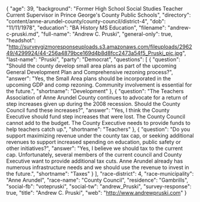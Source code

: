 {
  "age": 39,
  "background": "Former High School Social Studies Teacher Current Supervisor in Prince George's County Public Schools",
  "directory": "content/anne-arundel-county/county-council/district-4",
  "dob": "11/11/1978",
  "education": "BA History MS Education",
  "filename": "andrew-c-pruski.md",
  "full-name": "Andrew C. Pruski",
  "general-only": true,
  "headshot": "http://surveygizmoresponseuploads.s3.amazonaws.com/fileuploads/296249/4299924/44-256a4879bce169d4b8d8fcc2473a54f5_Pruski_pic.jpg",
  "last-name": "Pruski",
  "party": "Democrat",
  "questions": [
    {
      "question": "Should the county develop small area plans as part of the upcoming General Development Plan and Comprehensive rezoning process?",
      "answer": "Yes, the Small Area plans should be incorporated in the upcoming GDP and comp rezoning. Community involvement is essential for the future.",
      "shortname": "Development"
    },
    {
      "question": "The Teachers Association of Anne Arundel County continues to advocate for a return of step increases given up during the 2008 recession. Should the County Council fund these increases?",
      "answer": "Yes, I think the County Executive should fund step increases that were lost. The County Council cannot add to the budget. The County Executive needs to provide funds to help teachers catch up.",
      "shortname": "Teachers"
    },
    {
      "question": "Do you support maximizing revenue under the county tax cap, or seeking additional revenues to support increased spending on education, public safety or other initiatives?",
      "answer": "Yes, I believe we should tax to the current cap. Unfortunately, several members of the current council and County Executive want to provide additional tax cuts. Anne Arundel already has numerous infrastructure needs and we should use the revenue to invest in the future.",
      "shortname": "Taxes"
    }
  ],
  "race-district": 4,
  "race-municipality": "Anne Arundel",
  "race-name": "County Council",
  "residence": "Gambrills",
  "social-fb": "votepruski",
  "social-tw": "andrew_Pruski",
  "survey-response": true,
  "title": "Andrew C. Pruski",
  "web": "http://www.andrewpruski.com"
}
